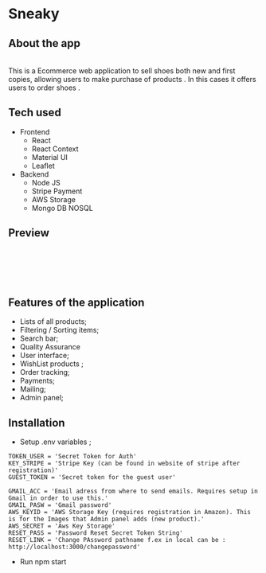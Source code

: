 # Sneaky
## About the app
<br />
This is a Ecommerce web application to sell shoes both new and first copies, allowing users to make purchase of products . In this cases it offers users to order shoes .

## Tech used 

- Frontend
  - React
  - React Context
  - Material UI
  - Leaflet
 - Backend 
    - Node JS
    - Stripe Payment
    - AWS Storage
    - Mongo DB NOSQL


## Preview
<br />

<br />

<br />
<br />

## Features of the application
- Lists of all products;
- Filtering / Sorting items;
- Search bar;
- Quality Assurance
- User interface;
- WishList products ;
- Order tracking;
- Payments;
- Mailing;
- Admin panel;

## Installation
- Setup .env variables  ;

```DB_CONNECT = "This is Connection string to MongoDB"
TOKEN_USER = 'Secret Token for Auth'
KEY_STRIPE = 'Stripe Key (can be found in website of stripe after registration)'
GUEST_TOKEN = 'Secret token for the guest user'

GMAIL_ACC = 'Email adress from where to send emails. Requires setup in Gmail in order to use this.'
GMAIL_PASW = 'Gmail password'
AWS_KEYID = 'AWS Storage Key (requires registration in Amazon). This is for the Images that Admin panel adds (new product).'
AWS_SECRET = 'Aws Key Storage'
RESET_PASS = 'Password Reset Secret Token String'
RESET_LINK = 'Change PAssword pathname f.ex in local can be : http://localhost:3000/changepassword'
```
- Run npm start



